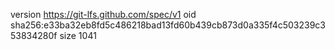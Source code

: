 version https://git-lfs.github.com/spec/v1
oid sha256:e33ba32eb8fd5c486218bad13fd60b439cb873d0a335f4c503239c353834280f
size 1041
